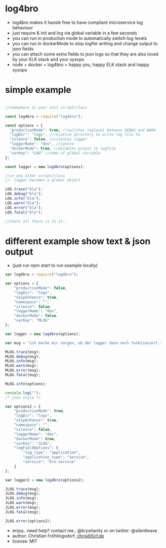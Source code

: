 # log4bro

- log4bro makes it hassle free to have compliant microservice log behaviour
- just require & init and log via global variable in a few seconds
- you can run in production mode to automatically switch log-levels
- you can run in dockerMode to stop logfile writing and change output to json fields
- you can attach some extra fields to json logs so that they are also loved by your ELK stack and your sysops
- node + docker + log4bro = happy you, happy ELK stack and happy sysops

# simple example

```javascript

//somewhere in your init script/class

const log4bro = require("log4bro");

const options = {
  "productionMode": true, //switches loglevel between DEBUG and WARN
  "logDir": "logs", //relative directory to write log file to
  "silence": false, //silences logger
  "loggerName": "dev", //ignore
  "dockerMode": true, //disables output to logfile
  "varKey": "LOG" //name of global variable
};

const logger = new log4bro(options);

//in any other script/class
//- logger becomes a global object

LOG.trace("bla");
LOG.debug("bla");
LOG.info("bla");
LOG.warn("bla");
LOG.error("bla");
LOG.fatal("bla");

//thats all there is to it..
```

# different example show text & json output
 - (just run npm start to run example locally)

```javascript
var log4bro = require("log4bro");

var options = {
    "productionMode": false,
    "logDir": "logs",
    "skipEnhance": true,
    "namespace": "",
    "silence": false,
    "loggerName": "dev",
    "dockerMode": false,
    "varKey": "MLOG"
};

var logger = new log4bro(options);

var msg = "ich mache mir sorgen, ob der logger denn noch funktioniert.";

MLOG.trace(msg);
MLOG.debug(msg);
MLOG.info(msg);
MLOG.warn(msg);
MLOG.error(msg);
MLOG.fatal(msg);

MLOG.info(options);

console.log("");
/* json style */

var options2 = {
    "productionMode": true,
    "logDir": "logs",
    "skipEnhance": true,
    "namespace": "",
    "silence": false,
    "loggerName": "dev",
    "dockerMode": true,
    "varKey": "JLOG",
    "logFieldOptions": {
        "log_type": "application",
        "application_type": "service",
        "service": "bro-service"
    }
};

var logger2 = new log4bro(options2);

JLOG.trace(msg);
JLOG.debug(msg);
JLOG.info(msg);
JLOG.warn(msg);
JLOG.error(msg);
JLOG.fatal(msg);

JLOG.error(options2);
```

- enjoy.. need help? contact me.. @krystianity or on twitter: @silentleave
- author: Christian Fröhlingsdorf, <chris@5cf.de>
- license: MIT